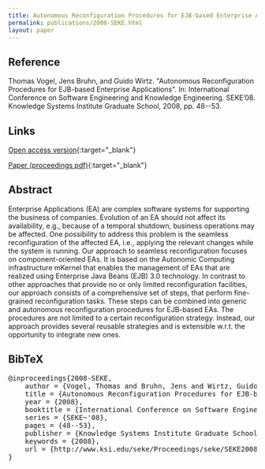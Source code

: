 ```yaml
---
title: Autonomous Reconfiguration Procedures for EJB-based Enterprise Applications
permalink: publications/2008-SEKE.html
layout: paper
---
```


## Reference
Thomas Vogel, Jens Bruhn, and Guido Wirtz. "Autonomous Reconfiguration Procedures for EJB-based Enterprise Applications". In: International Conference on Software Engineering and Knowledge Engineering. SEKE’08. Knowledge Systems Institute Graduate School, 2008, pp. 48--53.

## Links
[Open access version](https://arxiv.org/abs/1803.00049){:target="_blank"}

[Paper (proceedings pdf)](http://ksiresearchorg.ipage.com/seke/Proceedings/seke/SEKE2008_Proceedings.pdf){:target="_blank"}

## Abstract
Enterprise Applications (EA) are complex software systems for supporting the business of companies. Evolution of an EA should not affect its availability, e.g., because of a temporal shutdown, business operations may be affected. One possibility to address this problem is the seamless reconfiguration of the affected EA, i.e., applying the relevant changes while the system is running. Our approach to seamless reconfiguration focuses on component-oriented EAs. It is based on the Autonomic Computing infrastructure mKernel that enables the management of EAs that are realized using Enterprise Java Beans (EJB) 3.0 technology. In contrast to other approaches that provide no or only limited reconfiguration facilities, our approach consists of a comprehensive set of steps, that perform fine-grained reconfiguration tasks. These steps can be combined into generic and autonomous reconfiguration procedures for EJB-based EAs. The procedures are not limited to a certain reconfiguration strategy. Instead, our approach provides several reusable strategies and is extensible w.r.t. the opportunity to integrate new ones.

## BibTeX

<div class="bibtex">
<pre>@inproceedings{2008-SEKE,
    author = {Vogel, Thomas and Bruhn, Jens and Wirtz, Guido},
    title = {Autonomous Reconfiguration Procedures for EJB-based Enterprise Applications},
    year = {2008},
    booktitle = {International Conference on Software Engineering and Knowledge Engineering},
    series = {SEKE~'08},
    pages = {48--53},
    publisher = {Knowledge Systems Institute Graduate School},
    keywords = {2008},
    url = {http://www.ksi.edu/seke/Proceedings/seke/SEKE2008_Proceedings.pdf}
}</pre>
</div>
